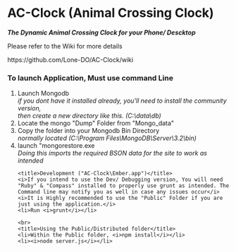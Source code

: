 # AC-Clock (Animal Crossing Clock)
<b><i>The Dynamic Animal Crossing Clock for your Phone/ Descktop</i></b>
<p>Please refer to the Wiki for more details</p>
<a>https://github.com/Lone-DO/AC-Clock/wiki<a>

<h3>To launch Application, Must use command Line</h3>
<ol>
	<li>Launch Mongodb</li>
	<i>if you dont have it installed already, you'll need to install the community version,<br> then create a new directory like this. (C:\data\db)</i>
	<li>Locate the mongo "Dump" Folder from "Mongo_data"</li>
	<li>Copy the folder into your Mongodb Bin Directory</li>
	<i>normally located (C:\Program Files\MongoDB\Server\3.2\bin)</i>
	<li>launch "mongorestore.exe</li>
	<i>Doing this imports the required BSON data for the site to work as intended</i>
	
	
	<title>Development ("AC-Clock\Ember.app")</title>
	<i>If you intend to use the Dev/ Debugging version, You will need "Ruby" & "Compass" installed to properly use grunt as intended. The Command line may notify you as well in case any issues occur</i>
	<i>It is Highly recommended to use the "Public" Folder if you are just using the application.</i>
	<li>Run <i>grunt</i></li>

	<br>
	<title>Using the Public/Distributed folder</title>
	<li>Within the Public folder, <i>npm install</i></li>
	<li><i>node server.js</i></li>
	
</ol>